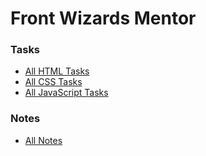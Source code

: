 # Front Wizards Mentor

### Tasks
- [All HTML Tasks](https://github.com/NureddinFarzaliyev/front-wizards-mentor/tree/master/html)
- [All CSS Tasks](https://github.com/NureddinFarzaliyev/front-wizards-mentor/tree/master/css)
- [All JavaScript Tasks](https://github.com/NureddinFarzaliyev/front-wizards-mentor/tree/master/js)

### Notes
- [All Notes](https://github.com/NureddinFarzaliyev/front-wizards-mentor/tree/master/notes)
